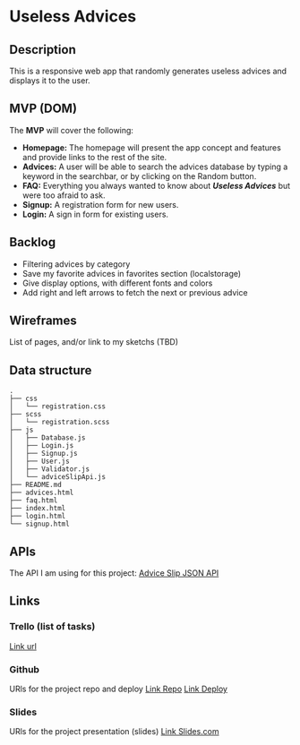 # Useless Advices

## Description
This is a responsive web app that randomly generates useless advices and displays it to the user.


## MVP (DOM)
The __MVP__ will cover the following:

- __Homepage:__ The homepage will present the app concept and features and provide links to the rest of the site.
- __Advices:__ A user will be able to search the advices database by typing a keyword in the searchbar, or by clicking on the Random button.
- __FAQ:__ Everything you always wanted to know about ***Useless Advices*** but were too afraid to ask.
- __Signup:__ A registration form for new users.
- __Login:__ A sign in form for existing users.


## Backlog    
- Filtering advices by category
- Save my favorite advices in favorites section (localstorage)
- Give display options, with different fonts and colors
- Add right and left arrows to fetch the next or previous advice 

## Wireframes    
List of pages, and/or link to my sketchs (TBD)


## Data structure

```
.
├── css
│   └── registration.css
├── scss
│   └── registration.scss
├── js
│   ├── Database.js
│   ├── Login.js
│   ├── Signup.js
│   ├── User.js
│   ├── Validator.js
│   └── adviceSlipApi.js
├── README.md
├── advices.html
├── faq.html
├── index.html
├── login.html
└── signup.html
```

## APIs
The API I am using for this project: 
[Advice Slip JSON API](https://api.adviceslip.com/)


## Links


### Trello (list of tasks)
[Link url](https://trello.com)


### Github
URls for the project repo and deploy
[Link Repo](https://github.com/caprosset/useless-advices-generator)
[Link Deploy](http://github.com)


### Slides
URls for the project presentation (slides)
[Link Slides.com](http://slides.com)
